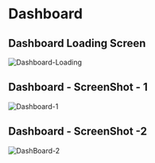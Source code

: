 # Dashboard

## Dashboard Loading Screen
![Dashboard-Loading](https://github.com/harya72/Dashboard/assets/45589134/0815643f-710e-43b1-8a5d-58e2aecc863a)

## Dashboard - ScreenShot - 1
![Dashboard-1](https://github.com/harya72/Dashboard/assets/45589134/1e42ec6d-4970-406e-afb6-73ef3c06a0c7)

## Dashboard - ScreenShot -2
![DashBoard-2](https://github.com/harya72/Dashboard/assets/45589134/765f08c4-1231-48bd-bcb9-23a852721c71)
